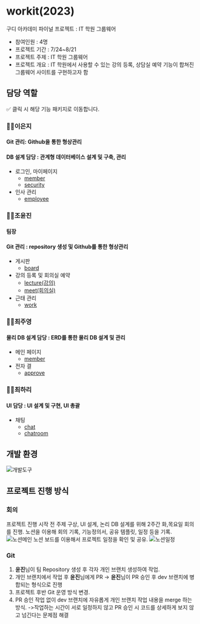 # workit(2023)
구디 아카데미 파이널 프로젝트 : IT 학원 그룹웨어
* 참여인원 : 4명
* 프로젝트 기간 : 7/24~8/21
* 프로젝트 주제 : IT 학원 그룹웨어
* 프로젝트 개요 : IT 학원에서 사용할 수 있는 강의 등록, 상담실 예약 기능이 합쳐진 그룹웨어 사이트를 구현하고자 함
## 담당 역할
✅ 클릭 시 해당 기능 패키지로 이동합니다.
### 👩‍💻이은지
#### Git 관리: Github을 통한 형상관리
#### DB 설계 담당 : 관계형 데이터베이스 설계 및 구축, 관리
* 로그인, 마이페이지
  * [member](https://github.com/leebib1/FilnalProject_workit/tree/master/GDJ64-workit-final/src/main/java/com/workit/member)
  * [security](https://github.com/leebib1/FilnalProject_workit/tree/master/GDJ64-workit-final/src/main/java/com/workit/config)
* 인사 관리
  * [employee](https://github.com/leebib1/FilnalProject_workit/tree/master/GDJ64-workit-final/src/main/java/com/workit/employee)
### 👩‍💻조윤진
#### 팀장
#### Git 관리 : repository 생성 및 Github를 통한 형상관리
* 게시판
  * [board](https://github.com/leebib1/FilnalProject_workit/tree/master/GDJ64-workit-final/src/main/java/com/workit/board)
* 강의 등록 및 회의실 예약
  * [lecture(강의)](https://github.com/leebib1/FilnalProject_workit/tree/master/GDJ64-workit-final/src/main/java/com/workit/lecture)
  * [meet(회의실)](https://github.com/leebib1/FilnalProject_workit/tree/master/GDJ64-workit-final/src/main/java/com/workit/meet)
* 근태 관리
  * [work](https://github.com/leebib1/FilnalProject_workit/tree/master/GDJ64-workit-final/src/main/java/com/workit/work)
### 👨‍💻최주영
#### 물리 DB 설계 담당 : ERD를 통한 물리 DB 설계 및 관리
* 메인 페이지
  * [member](https://github.com/leebib1/FilnalProject_workit/tree/master/GDJ64-workit-final/src/main/java/com/workit/member)
* 전자 결
  * [approve](https://github.com/leebib1/FilnalProject_workit/tree/master/GDJ64-workit-final/src/main/java/com/workit/approve)
### 👩‍💻최하리
#### UI 담당 : UI 설계 및 구현, UI 총괄
* 채팅
  * [chat](https://github.com/leebib1/FilnalProject_workit/tree/master/GDJ64-workit-final/src/main/java/com/workit/chat)
  * [chatroom](https://github.com/leebib1/FilnalProject_workit/tree/master/GDJ64-workit-final/src/main/java/com/workit/chatroom)
## 개발 환경
![개발도구](https://github.com/leebib1/FilnalProject_workit/assets/128957257/f4d801f2-25a5-48c0-b345-236450fcf2e4)

## 프로젝트 진행 방식
### 회의
프로젝트 진행 시작 전 주제 구상, UI 설계, 논리 DB 설계를 위해 2주간 화,목요일 회의를 진행.
노션을 이용해 회의 기록, 기능정의서, 공유 템플릿, 일정 등을 기록.
![노션메인](https://github.com/leebib1/FilnalProject_workit/assets/128957257/a9569060-ba68-47e3-9eb2-fd3d42403120)
노션 보드를 이용해서 프로젝트 일정을 확인 및 공유.
![노션일정](https://github.com/leebib1/FilnalProject_workit/assets/128957257/c4358985-079a-4d5a-bed1-3da45db0b53d)

### Git
1. <b>윤진</b>님이 팀 Repository 생성 후 각자 개인 브랜치 생성하여 작업.
2. 개인 브랜치에서 작업 후 <b>윤진</b>님에게 PR -> <b>윤진</b>님이 PR 승인 후 dev 브랜치에 병합되는 형식으로 진행
3. 프로젝트 후반 Git 운영 방식 변경.
4. PR 승인 작업 없이 dev 브랜치에 자유롭게 개인 브랜치 작업 내용을 merge 하는 방식. ->작업하는 시간이 서로 일정하지 않고 PR 승인 시 코드를 상세하게 보지 않고 넘긴다는 문제점 해결
